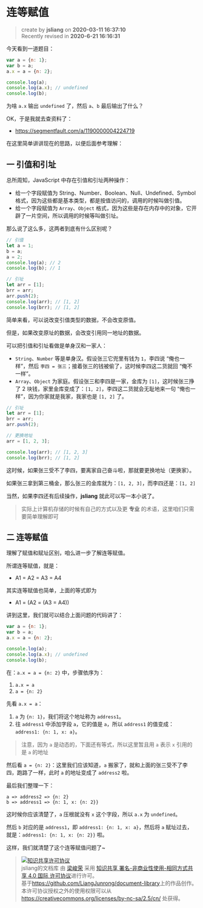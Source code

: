 连等赋值
===

> create by **jsliang** on **2020-03-11 16:37:10**  
> Recently revised in **2020-6-21 16:16:31**

今天看到一道题目：

```js
var a = {n: 1};
var b = a;
a.x = a = {n: 2};

console.log(a);
console.log(a.x); // undefined
console.log(b);
```

为啥 `a.x` 输出 `undefined` 了，然后 `a`、`b` 最后输出了什么？

OK，于是我就去查资料了：

* https://segmentfault.com/a/1190000004224719

在这里简单讲讲现在的思路，以便后面参考理解：

## 一 引值和引址

总所周知，JavaScript 中存在引值和引址两种操作：

* 给一个字段赋值为 String、Number、Boolean、Null、Undefined、Symbol 格式，因为这些都是基本类型，都是按值访问的，调用的时候叫做引值。
* 给一个字段赋值为 `Array`、`Object` 格式，因为这些是存在内存中的对象，它开辟了一片空间，所以调用的时候等叫做引址。

那么说了这么多，这两者到底有什么区别呢？

```js
// 引值
let a = 1;
b = a;
a = 2;
console.log(a); // 2
console.log(b); // 1

// 引址
let arr = [1];
brr = arr;
arr.push(2);
console.log(arr); // [1, 2]
console.log(brr); // [1, 2]
```

简单来看，可以说改变引值类型的数据，不会改变原值。

但是，如果改变原址的数据，会改变引用同一地址的数据。

可以把引值和引址看做是单身汉和一家人：

* `String`、`Number` 等是单身汉。假设张三它兜里有钱为 `1`，李四说 “俺也一样”，然后 `李四 = 张三`；接着张三的钱被偷了，这时候李四这二货就回 “俺不一样”。
* `Array`、`Object` 为家庭。假设张三和李四是一家，金库为 `[1]`，这时候张三挣了 2 块钱，家里金库变成了：`[1, 2]`，李四这二货就会无耻地来一句 “俺也一样”，因为你家就是我家，我家也是 `[1, 2]` 了。

```js
// 引址
let arr = [1];
brr = arr;
arr.push(2);

// 更换地址
arr = [1, 2, 3];

console.log(arr); // [1, 2, 3]
console.log(brr); // [1, 2]
```

这时候，如果张三受不了李四，要离家自己奋斗啦，那就要更换地址（更换家）。

如果张三拿到第三桶金，那么张三的金库就为：`[1, 2, 3]`，而李四还是：`[1, 2]`

当然，如果李四还有后续操作，**jsliang** 就此可以写一本小说了。

> 实际上计算机存储的时候有自己的方式以及更 **专业** 的术语，这里咱们只需要简单理解即可

## 二 连等赋值

理解了赋值和赋址区别，咱么进一步了解连等赋值。

所谓连等赋值，就是：

* A1 = A2 = A3 = A4

其实连等赋值也简单，上面的等式即为

* A1 = (A2 = (A3 = A4))

讲到这里，我们就可以结合上面问题的代码讲了：

```js
var a = {n: 1};
var b = a;
a.x = a = {n: 2};

console.log(a);
console.log(a.x); // undefined
console.log(b);
```

在：`a.x = a = {n: 2}` 中，步骤依序为：

1. `a.x = a`
2. `a = {n: 2}`

先看 `a.x = a`：

1. `a` 为 `{n: 1}`，我们将这个地址称为 `address1`。
2. 往 `address1` 中添加字段 `a`，它的值是 `a`，所以 `address1` 的值变成：`address1: {n: 1, x: a}`。

> 注意，因为 `a` 是动态的，下面还有等式，所以这里暂且用 `a` 表示 `x` 引用的是 `a` 的地址

然后看 `a = {n: 2}`：这里我们应该知道，`a` 搬家了，就和上面的张三受不了李四，跑路了一样，此时 `a` 的地址变成了 `address2` 啦。

最后我们整理一下：

```
a => address2 => {n: 2}
b => address1 => {n: 1, x: {n: 2}}
```

这时候你应该清楚了，`a` 压根就没有 `x` 这个字段，所以 `a.x` 为 `undefined`。

然后 `b` 对应的是 `address1`，即 `address1: {n: 1, x: a}`，然后将 `a` 赋址过去，就是：`address1: {n: 1, x: {n: 2}}` 啦。

这样，我们就清楚了这个连等赋值问题了~

> <a rel="license" href="http://creativecommons.org/licenses/by-nc-sa/4.0/"><img alt="知识共享许可协议" style="border-width:0" src="https://i.creativecommons.org/l/by-nc-sa/4.0/88x31.png" /></a><br /><span xmlns:dct="http://purl.org/dc/terms/" property="dct:title">jsliang的文档库</span> 由 <a xmlns:cc="http://creativecommons.org/ns#" href="https://github.com/LiangJunrong/document-library" property="cc:attributionName" rel="cc:attributionURL">梁峻荣</a> 采用 <a rel="license" href="http://creativecommons.org/licenses/by-nc-sa/4.0/">知识共享 署名-非商业性使用-相同方式共享 4.0 国际 许可协议</a>进行许可。<br />基于<a xmlns:dct="http://purl.org/dc/terms/" href="https://github.com/LiangJunrong/document-library" rel="dct:source">https://github.com/LiangJunrong/document-library</a>上的作品创作。<br />本许可协议授权之外的使用权限可以从 <a xmlns:cc="http://creativecommons.org/ns#" href="https://creativecommons.org/licenses/by-nc-sa/2.5/cn/" rel="cc:morePermissions">https://creativecommons.org/licenses/by-nc-sa/2.5/cn/</a> 处获得。
